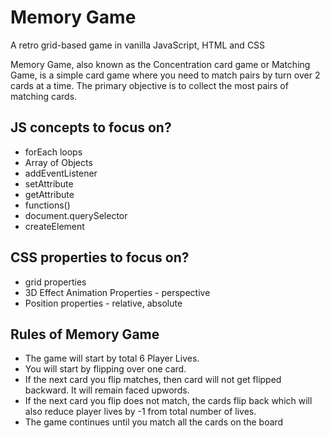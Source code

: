# Memory Game
A retro grid-based game in vanilla JavaScript, HTML and CSS

Memory Game, also known as the Concentration card game or Matching Game, is a simple card game where you need to match pairs by turn over 2 cards at a time. 
The primary objective is to collect the most pairs of matching cards.

## JS concepts to focus on?
- forEach loops
- Array of Objects
- addEventListener
- setAttribute
- getAttribute
- functions()
- document.querySelector
- createElement

## CSS properties to focus on?
- grid properties
- 3D Effect Animation Properties - perspective
- Position properties - relative, absolute

## Rules of Memory Game
- The game will start by total 6 Player Lives.
- You will start by flipping over one card.
- If the next card you flip matches, then card will not get flipped backward. It will remain faced upwords.
- If the next card you flip does not match, the cards flip back which will also reduce player lives by -1 from total number of lives.
- The game continues until you match all the cards on the board

